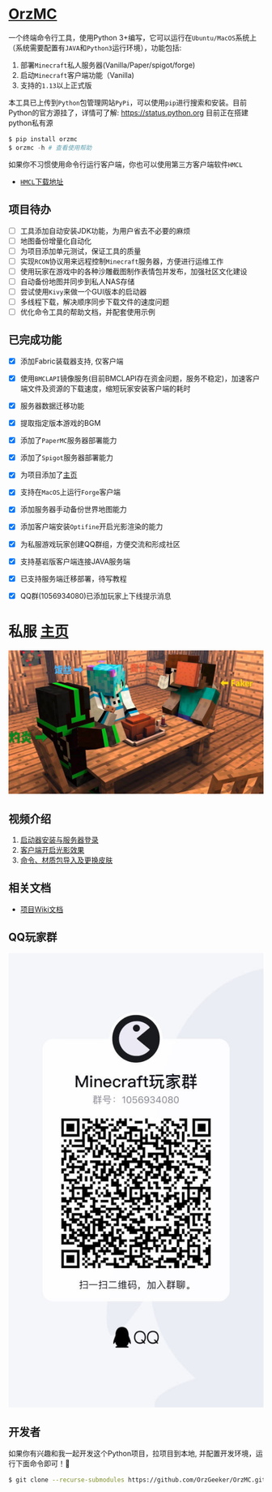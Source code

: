 # [OrzMC](https://github.com/OrzGeeker/OrzMC)

一个终端命令行工具，使用Python 3+编写，它可以运行在`Ubuntu/MacOS`系统上（系统需要配置有`JAVA`和`Python3`运行环境），功能包括:

1. 部署`Minecraft`私人服务器(Vanilla/Paper/spigot/forge)
2. 启动`Minecraft`客户端功能（Vanilla)
3. 支持的`1.13`以上正式版

本工具已上传到`Python`包管理网站`PyPi`，可以使用`pip`进行搜索和安装。目前Python的官方源挂了，详情可了解: https://status.python.org
目前正在搭建python私有源

```python
$ pip install orzmc
$ orzmc -h # 查看使用帮助
```

如果你不习惯使用命令行运行客户端，你也可以使用第三方客户端软件`HMCL`

- [`HMCL`下载地址](https://github.com/huanghongxun/HMCL/releases)

## 项目待办

- [ ] 工具添加自动安装JDK功能，为用户省去不必要的麻烦
- [ ] 地图备份增量化自动化
- [ ] 为项目添加单元测试，保证工具的质量
- [ ] 实现`RCON`协议用来远程控制`Minecraft`服务器，方便进行运维工作
- [ ] 使用玩家在游戏中的各种沙雕截图制作表情包并发布，加强社区文化建设
- [ ] 自动备份地图并同步到私人NAS存储
- [ ] 尝试使用`Kivy`来做一个GUI版本的启动器
- [ ] 多线程下载，解决顺序同步下载文件的速度问题
- [ ] 优化命令工具的帮助文档，并配套使用示例

## 已完成功能

- [x] 添加Fabric装载器支持, 仅客户端
- [x] 使用`BMCLAPI`镜像服务(目前BMCLAPI存在资金问题，服务不稳定)，加速客户端文件及资源的下载速度，缩短玩家安装客户端的耗时
- [x] 服务器数据迁移功能
- [x] 提取指定版本游戏的BGM
- [x] 添加了`PaperMC`服务器部署能力
- [x] 添加了`Spigot`服务器部署能力
- [x] 为项目添加了[主页](https://minecraft.jokerhub.cn)
- [x] 支持在`MacOS`上运行`Forge`客户端
- [x] 添加服务器手动备份世界地图能力
- [x] 添加客户端安装`Optifine`开启光影渲染的能力
- [x] 为私服游戏玩家创建QQ群组，方便交流和形成社区
- [x] 支持基岩版客户端连接JAVA服务端 
- [x] 已支持服务端迁移部署，待写教程
- [x] QQ群(1056934080)已添加玩家上下线提示消息


# 私服 **[主页](https://minecraft.jokerhub.cn)**

![logo](images/server_member.jpg)

## 视频介绍

1. [启动器安装与服务器登录](https://www.bilibili.com/video/BV1nK4y1f7Yh/)
2. [客户端开启光影效果](https://www.bilibili.com/video/BV1sz4y1k7Hm/)
3. [命令、材质包导入及更换皮肤](https://www.bilibili.com/video/BV18A411x7EH)

## 相关文档

- [项目Wiki文档](https://github.com/OrzGeeker/OrzMC/wiki/%E4%B8%BB%E9%A1%B5)

## QQ玩家群

![Minecraft Group](images/minecraft_qq_group.jpg)

## 开发者

如果你有兴趣和我一起开发这个Python项目，拉项目到本地, 并配置开发环境，运行下面命令即可！🤒

```bash
$ git clone --recurse-submodules https://github.com/OrzGeeker/OrzMC.git && cd OrzMC && ./config_orzmc_dev && pipenv shell
```
